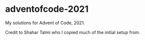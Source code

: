 # adventofcode-2021
My solutions for Advent of Code, 2021.

Credit to Shahar Talmi who I copied much of the initial setup from.
